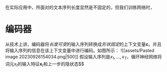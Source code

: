 在实际应用中，所面对的文本序列长度显然是不固定的，但我们训练网络时，

# 编码器
从技术上讲，编码器将*长度可变*的输入序列转换成*形状固定*的上下文变量$\mathbf{c}$。并且将输入序列的信息在该上下文变量中进行编码。如图所示：
![[assets/Pasted image 20230926154034.png|500]]
假设输入序列是$x_1, \ldots, x_T$，循环神经网络将词元$x_t$的输入特征$\mathbf{x}_t$和上一步的隐状态$$
